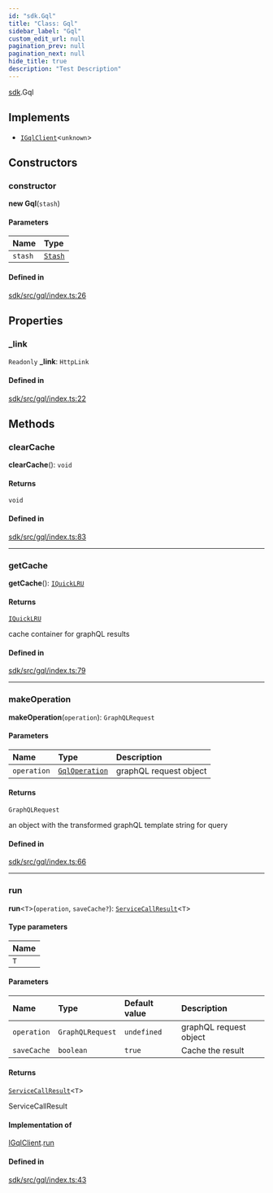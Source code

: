 ```yaml
---
id: "sdk.Gql"
title: "Class: Gql"
sidebar_label: "Gql"
custom_edit_url: null
pagination_prev: null
pagination_next: null
hide_title: true
description: "Test Description"
---
```


[sdk](../namespaces/sdk.md).Gql

## Implements

- [`IGqlClient`](../interfaces/sdk.IGqlClient.md)<`unknown`\>

## Constructors

### constructor

**new Gql**(`stash`)

#### Parameters

| Name    | Type                    |
| :------ | :---------------------- |
| `stash` | [`Stash`](sdk.Stash.md) |

#### Defined in

[sdk/src/gql/index.ts:26](https://github.com/AKASHAorg/akasha-core/blob/5fd9b78a/sdk/src/gql/index.ts#L26)

## Properties

### \_link

`Readonly` **\_link**: `HttpLink`

#### Defined in

[sdk/src/gql/index.ts:22](https://github.com/AKASHAorg/akasha-core/blob/5fd9b78a/sdk/src/gql/index.ts#L22)

## Methods

### clearCache

**clearCache**(): `void`

#### Returns

`void`

#### Defined in

[sdk/src/gql/index.ts:83](https://github.com/AKASHAorg/akasha-core/blob/5fd9b78a/sdk/src/gql/index.ts#L83)

---

### getCache

**getCache**(): [`IQuickLRU`](../namespaces/sdk.md#iquicklru)

#### Returns

[`IQuickLRU`](../namespaces/sdk.md#iquicklru)

cache container for graphQL results

#### Defined in

[sdk/src/gql/index.ts:79](https://github.com/AKASHAorg/akasha-core/blob/5fd9b78a/sdk/src/gql/index.ts#L79)

---

### makeOperation

**makeOperation**(`operation`): `GraphQLRequest`

#### Parameters

| Name        | Type                                                | Description            |
| :---------- | :-------------------------------------------------- | :--------------------- |
| `operation` | [`GqlOperation`](../interfaces/sdk.GqlOperation.md) | graphQL request object |

#### Returns

`GraphQLRequest`

an object with the transformed graphQL template string for query

#### Defined in

[sdk/src/gql/index.ts:66](https://github.com/AKASHAorg/akasha-core/blob/5fd9b78a/sdk/src/gql/index.ts#L66)

---

### run

**run**<`T`\>(`operation`, `saveCache?`): [`ServiceCallResult`](../namespaces/sdk.md#servicecallresult)<`T`\>

#### Type parameters

| Name |
| :--- |
| `T`  |

#### Parameters

| Name        | Type             | Default value | Description            |
| :---------- | :--------------- | :------------ | :--------------------- |
| `operation` | `GraphQLRequest` | `undefined`   | graphQL request object |
| `saveCache` | `boolean`        | `true`        | Cache the result       |

#### Returns

[`ServiceCallResult`](../namespaces/sdk.md#servicecallresult)<`T`\>

ServiceCallResult

#### Implementation of

[IGqlClient](../interfaces/sdk.IGqlClient.md).[run](../interfaces/sdk.IGqlClient.md#run)

#### Defined in

[sdk/src/gql/index.ts:43](https://github.com/AKASHAorg/akasha-core/blob/5fd9b78a/sdk/src/gql/index.ts#L43)
